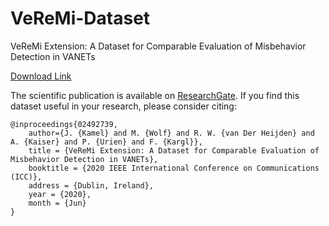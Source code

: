# VeReMi-Dataset
VeReMi Extension: A Dataset for Comparable Evaluation of Misbehavior Detection in VANETs

[Download Link](https://bit.ly/2Q4AZUU "VeReMi Dataset")

The scientific publication is available on [ResearchGate](https://www.researchgate.net/publication/340547411_VeReMi_Extension_A_Dataset_for_Comparable_Evaluation_of_Misbehavior_Detection_in_VANETs). If you find this dataset useful in your research, please consider citing:

    @inproceedings{02492739,
        author={J. {Kamel} and M. {Wolf} and R. W. {van Der Heijden} and A. {Kaiser} and P. {Urien} and F. {Kargl}},
        title = {VeReMi Extension: A Dataset for Comparable Evaluation of Misbehavior Detection in VANETs},
        booktitle = {2020 IEEE International Conference on Communications (ICC)},
        address = {Dublin, Ireland},
        year = {2020},
        month = {Jun}
    }
